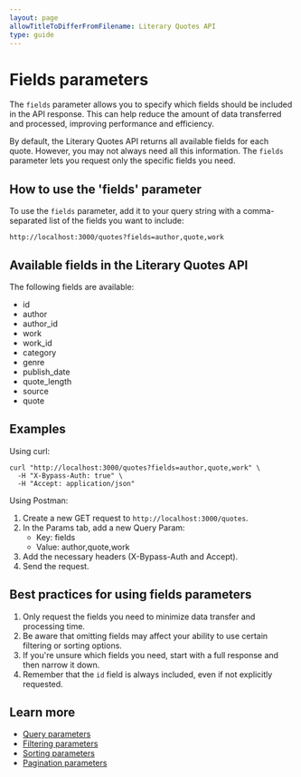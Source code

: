 ```yaml
---
layout: page
allowTitleToDifferFromFilename: Literary Quotes API
type: guide
---
```


# Fields parameters

The `fields` parameter allows you to specify which fields should be included in the API response. This can help reduce the amount of data transferred and processed, improving performance and efficiency.

By default, the Literary Quotes API returns all available fields for each quote. However, you may not always need all this information. The `fields` parameter lets you request only the specific fields you need.

## How to use the 'fields' parameter

To use the `fields` parameter, add it to your query string with a comma-separated list of the fields you want to include:

`http://localhost:3000/quotes?fields=author,quote,work`

## Available fields in the Literary Quotes API

The following fields are available:

- id
- author
- author_id
- work
- work_id
- category
- genre
- publish_date
- quote_length
- source
- quote

## Examples

Using curl:

```shell
curl "http://localhost:3000/quotes?fields=author,quote,work" \
  -H "X-Bypass-Auth: true" \
  -H "Accept: application/json"
```

Using Postman:

1. Create a new GET request to `http://localhost:3000/quotes`.
2. In the Params tab, add a new Query Param:
    - Key: fields
    - Value: author,quote,work
3. Add the necessary headers (X-Bypass-Auth and Accept).
4. Send the request.

## Best practices for using fields parameters

1. Only request the fields you need to minimize data transfer and processing time.
2. Be aware that omitting fields may affect your ability to use certain filtering or sorting options.
3. If you're unsure which fields you need, start with a full response and then narrow it down.
4. Remember that the `id` field is always included, even if not explicitly requested.

## Learn more

- [Query parameters](query-parameters.md)
- [Filtering parameters](filtering-parameters.md)
- [Sorting parameters](sorting-parameters.md)
- [Pagination parameters](pagination-parameters.md)
